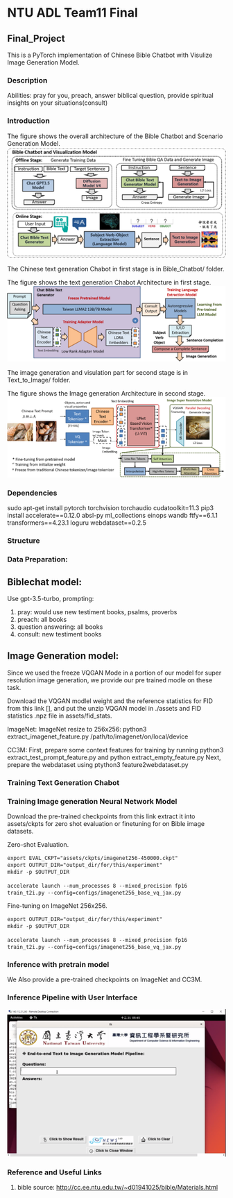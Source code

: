 # NTU ADL Team11 Final

## Final_Project

This is a PyTorch implementation of Chinese Bible Chatbot with Visulize Image Generation Model.


### Description
Abilities: pray for you, preach, answer biblical question, provide spiritual insights on your situations(consult)



### Introduction
The figure shows the overall architecture of the Bible Chatbot and Scenario Generation Model.
![plot](./Figure/overall_fig.png)

The Chinese text generation Chabot in first stage is in Bible_Chatbot/ folder.

The figure shows the text generation Chabot Architecture in first stage.
![plot](./Figure/Chatbot.png)

The image generation and visulation part for second stage is in Text_to_Image/ folder.

The figure shows the Image generation Architecture in second stage.
![plot](./Figure/Generation.png)


### Dependencies

sudo apt-get install pytorch torchvision torchaudio cudatoolkit=11.3
pip3 install accelerate==0.12.0 absl-py ml_collections einops wandb ftfy==6.1.1 transformers==4.23.1 loguru webdataset==0.2.5


### Structure



### Data Preparation:

## Biblechat model:

Use gpt-3.5-turbo,
prompting:
1. pray: would use new testiment books, psalms, proverbs
2. preach: all books
3. question answering: all books
4. consult: new testiment books

## Image Generation model:

Since we used the freeze VQGAN Mode in a portion of our model for super resolution image generation,  we provide our pre trained modle on these task.

Download the VQGAN modlel weight and the reference statistics for FID from this link [], and put the unzip VQGAN model in ./assets and FID statistics .npz file in assets/fid_stats.

ImageNet:
ImageNet resize to 256x256: python3 extract_imagenet_feature.py /path/to/imagenet/on/local/device

CC3M:
First, prepare some context features for training by running python3 extract_test_prompt_feature.py and python extract_empty_feature.py
Next, prepare the webdataset using ptython3 feature2webdataset.py


### Training Text Generation Chabot



### Training Image generation Neural Network Model

Download the pre-trained checkpoints from this link extract it into assets/ckpts for zero shot evaluation or finetuning  for on Bible image datasets.

Zero-shot Evaluation.
```
export EVAL_CKPT="assets/ckpts/imagenet256-450000.ckpt"
export OUTPUT_DIR="output_dir/for/this/experiment"
mkdir -p $OUTPUT_DIR

accelerate launch --num_processes 8 --mixed_precision fp16 train_t2i.py --config=configs/imagenet256_base_vq_jax.py
```

Fine-tuning on ImageNet 256x256.
```
export OUTPUT_DIR="output_dir/for/this/experiment"
mkdir -p $OUTPUT_DIR

accelerate launch --num_processes 8 --mixed_precision fp16 train_t2i.py --config=configs/imagenet256_base_vq_jax.py
```



### Inference with pretrain model

We Also provide a pre-trained checkpoints on ImageNet and CC3M.



### Inference Pipeline with User Interface
![plot](./Figure/user_interface.png)


### Reference and Useful Links
1. bible source: http://cc.ee.ntu.edu.tw/~d01941025/bible/Materials.html